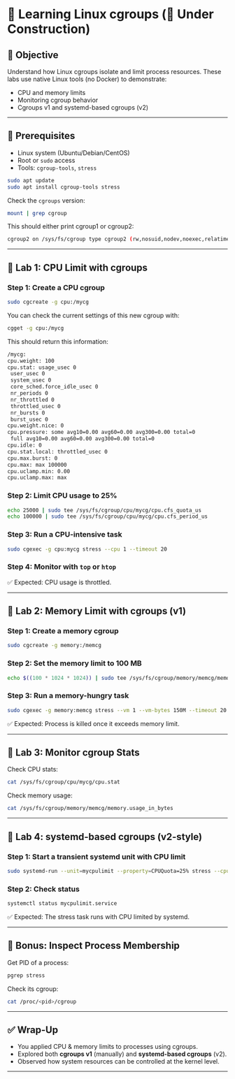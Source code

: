 # 🧪 Learning Linux cgroups (🚧 Under Construction)

## 🎯 Objective

Understand how Linux cgroups isolate and limit process resources. These labs use native Linux tools (no Docker) to demonstrate:

- CPU and memory limits
- Monitoring cgroup behavior
- Cgroups v1 and systemd-based cgroups (v2)

---

## 🧰 Prerequisites

- Linux system (Ubuntu/Debian/CentOS)
- Root or `sudo` access
- Tools: `cgroup-tools`, `stress`

```bash
sudo apt update
sudo apt install cgroup-tools stress
```

Check the `cgroups` version:

```bash
mount | grep cgroup
```

This should either print cgroup1 or cgroup2:

```bash
cgroup2 on /sys/fs/cgroup type cgroup2 (rw,nosuid,nodev,noexec,relatime,nsdelegate,memory_recursiveprot)
```

---

## 🔹 Lab 1: CPU Limit with cgroups

### Step 1: Create a CPU cgroup

```bash
sudo cgcreate -g cpu:/mycg
```

You can check the current settings of this new cgroup with:

```bash
cgget -g cpu:/mycg
```

This should return this information:

```bash
/mycg:
cpu.weight: 100
cpu.stat: usage_usec 0
 user_usec 0
 system_usec 0
 core_sched.force_idle_usec 0
 nr_periods 0
 nr_throttled 0
 throttled_usec 0
 nr_bursts 0
 burst_usec 0
cpu.weight.nice: 0
cpu.pressure: some avg10=0.00 avg60=0.00 avg300=0.00 total=0
 full avg10=0.00 avg60=0.00 avg300=0.00 total=0
cpu.idle: 0
cpu.stat.local: throttled_usec 0
cpu.max.burst: 0
cpu.max: max 100000
cpu.uclamp.min: 0.00
cpu.uclamp.max: max
```

### Step 2: Limit CPU usage to 25%

```bash
echo 25000 | sudo tee /sys/fs/cgroup/cpu/mycg/cpu.cfs_quota_us
echo 100000 | sudo tee /sys/fs/cgroup/cpu/mycg/cpu.cfs_period_us
```

### Step 3: Run a CPU-intensive task

```bash
sudo cgexec -g cpu:mycg stress --cpu 1 --timeout 20
```

### Step 4: Monitor with `top` or `htop`

✅ Expected: CPU usage is throttled.

---

## 🔹 Lab 2: Memory Limit with cgroups (v1)

### Step 1: Create a memory cgroup

```bash
sudo cgcreate -g memory:/memcg
```

### Step 2: Set the memory limit to 100 MB

```bash
echo $((100 * 1024 * 1024)) | sudo tee /sys/fs/cgroup/memory/memcg/memory.limit_in_bytes
```

### Step 3: Run a memory-hungry task

```bash
sudo cgexec -g memory:memcg stress --vm 1 --vm-bytes 150M --timeout 20
```

✅ Expected: Process is killed once it exceeds memory limit.

---

## 🔹 Lab 3: Monitor cgroup Stats

Check CPU stats:

```bash
cat /sys/fs/cgroup/cpu/mycg/cpu.stat
```

Check memory usage:

```bash
cat /sys/fs/cgroup/memory/memcg/memory.usage_in_bytes
```

---

## 🔹 Lab 4: systemd-based cgroups (v2-style)

### Step 1: Start a transient systemd unit with CPU limit

```bash
sudo systemd-run --unit=mycpulimit --property=CPUQuota=25% stress --cpu 1 --timeout 20
```

### Step 2: Check status

```bash
systemctl status mycpulimit.service
```

✅ Expected: The stress task runs with CPU limited by systemd.

---

## 🔹 Bonus: Inspect Process Membership

Get PID of a process:

```bash
pgrep stress
```

Check its cgroup:

```bash
cat /proc/<pid>/cgroup
```

---

## ✅ Wrap-Up

- You applied CPU & memory limits to processes using cgroups.
- Explored both **cgroups v1** (manually) and **systemd-based cgroups** (v2).
- Observed how system resources can be controlled at the kernel level.

---
